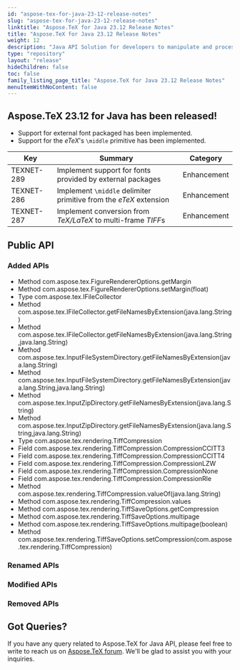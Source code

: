 ```yaml
---
id: "aspose-tex-for-java-23-12-release-notes"
slug: "aspose-tex-for-java-23-12-release-notes"
linktitle: "Aspose.TeX for Java 23.12 Release Notes"
title: "Aspose.TeX for Java 23.12 Release Notes"
weight: 12
description: "Java API Solution for developers to manipulate and process TeX and LaTeX files. Updates of Aspose.TeX API solution for Java | Release 2023.12"
type: "repository"
layout: "release"
hideChildren: false
toc: false
family_listing_page_title: "Aspose.TeX for Java 23.12 Release Notes"
menuItemWithNoContent: false
---
```


## Aspose.TeX 23.12 for Java has been released!

* Support for external font packaged has been implemented.
* Support for the *eTeX*'s `\middle` primitive has been implemented.

| Key | Summary | Category |
|---|---|---|
| TEXNET-289 | Implement support for fonts provided by external packages | Enhancement |
| TEXNET-286 | Implement `\middle` delimiter primitive from the *eTeX* extension | Enhancement |
| TEXNET-287 | Implement conversion from *TeX/LaTeX* to multi-frame *TIFF*s | Enhancement |

## Public API
### Added APIs

 * Method com.aspose.tex.FigureRendererOptions.getMargin
 * Method com.aspose.tex.FigureRendererOptions.setMargin(float)
 * Type com.aspose.tex.IFileCollector
 * Method com.aspose.tex.IFileCollector.getFileNamesByExtension(java.lang.String)
 * Method com.aspose.tex.IFileCollector.getFileNamesByExtension(java.lang.String,java.lang.String)
 * Method com.aspose.tex.InputFileSystemDirectory.getFileNamesByExtension(java.lang.String)
 * Method com.aspose.tex.InputFileSystemDirectory.getFileNamesByExtension(java.lang.String,java.lang.String)
 * Method com.aspose.tex.InputZipDirectory.getFileNamesByExtension(java.lang.String)
 * Method com.aspose.tex.InputZipDirectory.getFileNamesByExtension(java.lang.String,java.lang.String)
 * Type com.aspose.tex.rendering.TiffCompression
 * Field com.aspose.tex.rendering.TiffCompression.CompressionCCITT3
 * Field com.aspose.tex.rendering.TiffCompression.CompressionCCITT4
 * Field com.aspose.tex.rendering.TiffCompression.CompressionLZW
 * Field com.aspose.tex.rendering.TiffCompression.CompressionNone
 * Field com.aspose.tex.rendering.TiffCompression.CompressionRle
 * Method com.aspose.tex.rendering.TiffCompression.valueOf(java.lang.String)
 * Method com.aspose.tex.rendering.TiffCompression.values
 * Method com.aspose.tex.rendering.TiffSaveOptions.getCompression
 * Method com.aspose.tex.rendering.TiffSaveOptions.multipage
 * Method com.aspose.tex.rendering.TiffSaveOptions.multipage(boolean)
 * Method com.aspose.tex.rendering.TiffSaveOptions.setCompression(com.aspose.tex.rendering.TiffCompression)

### Renamed APIs

### Modified APIs

### Removed APIs


## Got Queries?
If you have any query related to Aspose.TeX for Java API, please feel free to write to reach us on [Aspose.TeX forum](https://forum.aspose.com/c/tex/). We'll be glad to assist you with your inquiries.
